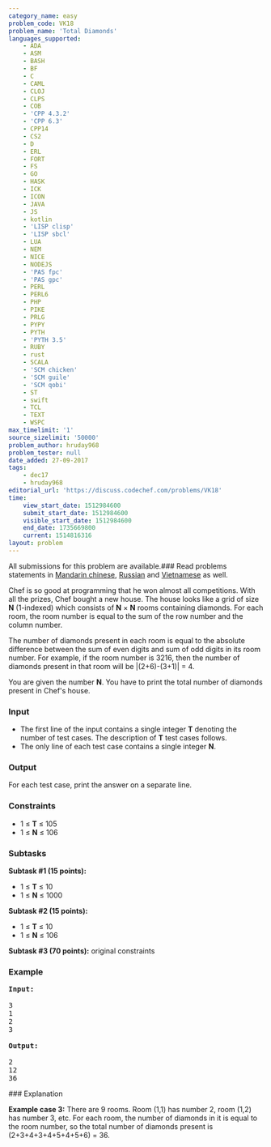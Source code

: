 ```yaml
---
category_name: easy
problem_code: VK18
problem_name: 'Total Diamonds'
languages_supported:
    - ADA
    - ASM
    - BASH
    - BF
    - C
    - CAML
    - CLOJ
    - CLPS
    - COB
    - 'CPP 4.3.2'
    - 'CPP 6.3'
    - CPP14
    - CS2
    - D
    - ERL
    - FORT
    - FS
    - GO
    - HASK
    - ICK
    - ICON
    - JAVA
    - JS
    - kotlin
    - 'LISP clisp'
    - 'LISP sbcl'
    - LUA
    - NEM
    - NICE
    - NODEJS
    - 'PAS fpc'
    - 'PAS gpc'
    - PERL
    - PERL6
    - PHP
    - PIKE
    - PRLG
    - PYPY
    - PYTH
    - 'PYTH 3.5'
    - RUBY
    - rust
    - SCALA
    - 'SCM chicken'
    - 'SCM guile'
    - 'SCM qobi'
    - ST
    - swift
    - TCL
    - TEXT
    - WSPC
max_timelimit: '1'
source_sizelimit: '50000'
problem_author: hruday968
problem_tester: null
date_added: 27-09-2017
tags:
    - dec17
    - hruday968
editorial_url: 'https://discuss.codechef.com/problems/VK18'
time:
    view_start_date: 1512984600
    submit_start_date: 1512984600
    visible_start_date: 1512984600
    end_date: 1735669800
    current: 1514816316
layout: problem
---
```

All submissions for this problem are available.### Read problems statements in [Mandarin chinese](http://www.codechef.com/download/translated/DEC17/mandarin/VK18.pdf), [Russian](http://www.codechef.com/download/translated/DEC17/russian/VK18.pdf) and [Vietnamese](http://www.codechef.com/download/translated/DEC17/vietnamese/VK18.pdf) as well.

Chef is so good at programming that he won almost all competitions. With all the prizes, Chef bought a new house. The house looks like a grid of size **N** (1-indexed) which consists of **N** × **N** rooms containing diamonds. For each room, the room number is equal to the sum of the row number and the column number.

The number of diamonds present in each room is equal to the absolute difference between the sum of even digits and sum of odd digits in its room number. For example, if the room number is 3216, then the number of diamonds present in that room will be |(2+6)-(3+1)| = 4.

You are given the number **N**. You have to print the total number of diamonds present in Chef's house.

### Input

- The first line of the input contains a single integer **T** denoting the number of test cases. The description of **T** test cases follows.
- The only line of each test case contains a single integer **N**.

### Output

For each test case, print the answer on a separate line.

### Constraints

- 1 ≤ **T** ≤ 105
- 1 ≤ **N** ≤ 106

### Subtasks

**Subtask #1 (15 points):**

- 1 ≤ **T** ≤ 10
- 1 ≤ **N** ≤ 1000

**Subtask #2 (15 points):**

- 1 ≤ **T** ≤ 10
- 1 ≤ **N** ≤ 106

**Subtask #3 (70 points):** original constraints

### Example

<pre><b>Input:</b>

3
1
2
3

<b>Output:</b>

2
12
36
</pre>### Explanation

**Example case 3:** There are 9 rooms. Room (1,1) has number 2, room (1,2) has number 3, etc. For each room, the number of diamonds in it is equal to the room number, so the total number of diamonds present is (2+3+4+3+4+5+4+5+6) = 36.
